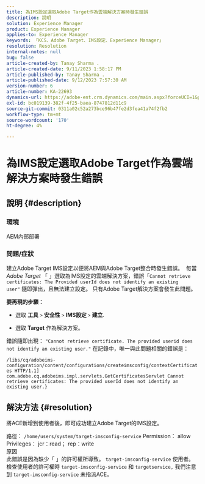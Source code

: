 ```yaml
---
title: 為IMS設定選取Adobe Target作為雲端解決方案時發生錯誤
description: 說明
solution: Experience Manager
product: Experience Manager
applies-to: Experience Manager
keywords: 「KCS、Adobe Target、IMS設定、Experience Manager」
resolution: Resolution
internal-notes: null
bug: false
article-created-by: Tanay Sharma .
article-created-date: 9/11/2023 1:58:17 PM
article-published-by: Tanay Sharma .
article-published-date: 9/12/2023 7:57:30 AM
version-number: 6
article-number: KA-22693
dynamics-url: https://adobe-ent.crm.dynamics.com/main.aspx?forceUCI=1&pagetype=entityrecord&etn=knowledgearticle&id=c21b8b3d-ab50-ee11-be6f-6045bd006295
exl-id: bc019139-382f-4f25-baea-8747812d11c9
source-git-commit: 0311a02c52a273bce96b47fe2d3fea41a74f2fb2
workflow-type: tm+mt
source-wordcount: '170'
ht-degree: 4%

---
```


# 為IMS設定選取Adobe Target作為雲端解決方案時發生錯誤

## 說明 {#description}


### 環境

AEM內部部署

### 問題/症狀

建立Adobe Target IMS設定以便將AEM與Adobe Target整合時發生錯誤。  每當 *Adobe Target* 「 」選取為IMS設定的雲端解決方案，錯誤「`Cannot retrieve certificates: The Provided userId does not identify an existing user"` 隨即彈出，且無法建立設定。 只有Adobe Target解決方案會發生此問題。



<b>要再現的步驟：</b>

- 選取 <b>工具</b> `>`  <b>安全性</b> `>`  <b>IMS設定 </b>`>`  <b>建立</b>.


- 選取 <b>Target</b> 作為解決方案。


錯誤隨即出現： `"Cannot retrieve certificate. The provided userid does not identify an existing user."` 在記錄中，唯一與此問題相關的錯誤是：

`/libs/cq/adobeims-configuration/content/configurations/createimsconfig/contextCertificates HTTP/1.1]  com.adobe.cq.adobeims.impl.servlets.GetCertificatesServlet Cannot retrieve certificates: The provided userId does not identify an existing user.}`


## 解決方法 {#resolution}


將ACE新增到使用者後，即可成功建立Adobe Target的IMS設定。

路徑： `/home/users/system/target-imsconfig-service` Permission： allow Privileges： jcr：read； rep：write
<br>原因<br>
此錯誤是因為缺少「 」的許可權所導致。 `target-imsconfig-service` 使用者。 檢查使用者的許可權時 `target-imsconfig-service` 和 `targetservice,` 我們注意到 `target-imsconfig-service` 未指派ACE。

